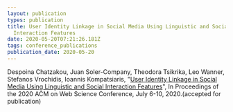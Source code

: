```yaml
---
layout: publication
types: publication
title: User Identity Linkage in Social Media Using Linguistic and Social
  Interaction Features
date: 2020-05-20T07:21:26.181Z
tags: conference_publications
publication_date: 2020-05-20
---
```

Despoina Chatzakou, Juan Soler-Company, Theodora Tsikrika, Leo Wanner, Stefanos Vrochidis, Ioannis Kompatsiaris, "[User Identity Linkage in Social Media Using Linguistic and Social Interaction Features](https://zenodo.org/record/3862116#.X2Gy_cBS9PY)", In Proceedings of the 2020 ACM on Web Science Conference, July 6-10, 2020.(accepted for publication)
